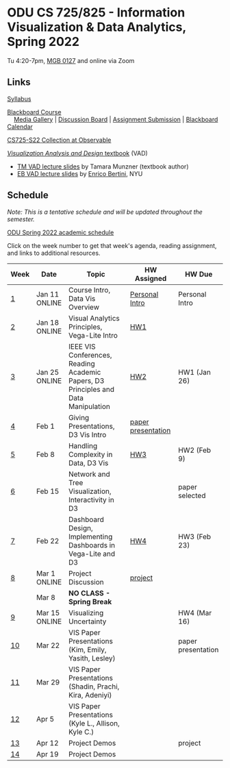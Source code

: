 # ODU CS 725/825 - Information Visualization & Data Analytics, Spring 2022

Tu 4:20-7pm, [MGB 0127](https://www.odu.edu/ts/labs-classrooms/technology-classrooms/mgb) and online via Zoom

## Links

[Syllabus](syllabus.md)

[Blackboard Course](https://www.blackboard.odu.edu/ultra/courses/_394424_1/cl/outline)  
&nbsp; &nbsp; [Media Gallery](https://www.blackboard.odu.edu/webapps/blackboard/content/launchLink.jsp?course_id=_394424_1&tool_id=_5549_1&tool_type=TOOL&mode=cpview&mode=reset) | [Discussion Board](https://www.blackboard.odu.edu/webapps/blackboard/content/launchLink.jsp?course_id=_394424_1&tool_id=_2588_1&tool_type=TOOL&mode=cpview&mode=reset) | [Assignment Submission](https://www.blackboard.odu.edu/webapps/blackboard/content/listContentEditable.jsp?content_id=_10420532_1&course_id=_394424_1&mode=reset) | [Blackboard Calendar](https://www.blackboard.odu.edu/webapps/blackboard/content/launchLink.jsp?course_id=_394424_1&tool_id=_152_1&tool_type=TOOL&mode=cpview&mode=reset)

[CS725-S22 Collection at Observable](https://observablehq.com/collection/@weiglemc/cs-725-825-spring-2022)

[*Visualization Analysis and Design* textbook](https://www.cs.ubc.ca/~tmm/vadbook/) (VAD)

* [TM VAD lecture slides](https://www.cs.ubc.ca/~tmm/talks.html#vadallslides) by Tamara Munzner (textbook author)
* [EB VAD lecture slides](http://bit.ly/lecture-slides-iv16) by [Enrico Bertini](http://enrico.bertini.io/), NYU

## Schedule

*Note: This is a tentative schedule and will be updated throughout the semester.*

[ODU Spring 2022 academic schedule](https://www.odu.edu/academics/calendar/spring)

Click on the week number to get that week's agenda, reading assignment, and links to additional resources.

|Week |Date|Topic|HW Assigned|HW Due|
|---|---|---|---|---|
|[1](agenda.md#week-1)|Jan 11<br/>ONLINE|Course Intro, Data Vis Overview | [Personal Intro](https://www.blackboard.odu.edu/webapps/discussionboard/do/forum?action=list_threads&course_id=_394424_1&nav=discussion_board_entry&conf_id=_457380_1&forum_id=_495686_1) | Personal Intro|
|[2](agenda.md#week-2)|Jan 18<br/>ONLINE|Visual Analytics Principles, Vega-Lite Intro | [HW1](HW1.md) |  |
|[3](agenda.md#week-3)|Jan 25<br/>ONLINE|IEEE VIS Conferences, Reading Academic Papers, D3 Principles and Data Manipulation | [HW2](HW2.md) | HW1 (Jan 26) |
|[4](agenda.md#week-4)|Feb 1| Giving Presentations, D3 Vis Intro  | [paper presentation](presentation.md) |  |
|[5](agenda.md#week-5)|Feb 8| Handling Complexity in Data, D3 Vis | [HW3](HW3.md) | HW2 (Feb 9) |
|[6](agenda.md#week-6)|Feb 15|Network and Tree Visualization, Interactivity in D3 |  | paper selected|
|[7](agenda.md#week-7)|Feb 22|Dashboard Design, Implementing Dashboards in Vega-Lite and D3 | [HW4](HW4.md) | HW3 (Feb 23) |
|[8](agenda.md#week-8)|Mar 1<br/>ONLINE|Project Discussion | [project](project.md) | |
||Mar 8|**NO CLASS - Spring Break** | | |
|[9](agenda.md#week-9)|Mar 15<br/>ONLINE|Visualizing Uncertainty | | HW4 (Mar 16)|
|[10](agenda.md#week-10)| Mar 22|VIS Paper Presentations<br/>(Kim, Emily, Yasith, Lesley) | | paper  presentation |
|[11](agenda.md#week-11)| Mar 29|VIS Paper Presentations<br/>(Shadin, Prachi, Kira, Adeniyi) | | |
|[12](agenda.md#week-12)| Apr 5|VIS Paper Presentations<br/>(Kyle L., Allison, Kyle C.) | | |
|[13](agenda.md#week-13)| Apr 12|Project Demos | | project |
|[14](agenda.md#week-14)| Apr 19|Project Demos | | |

